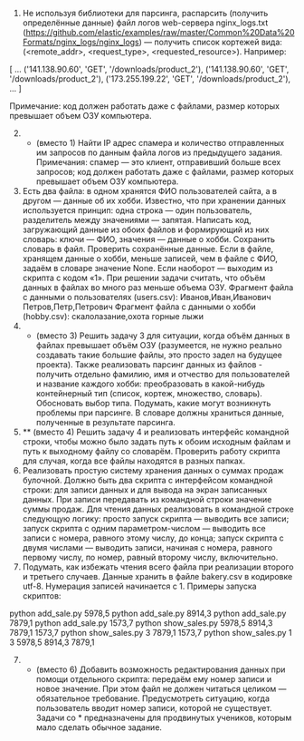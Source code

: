 1. Не используя библиотеки для парсинга, распарсить (получить определённые данные) файл логов web-сервера nginx_logs.txt
(https://github.com/elastic/examples/raw/master/Common%20Data%20Formats/nginx_logs/nginx_logs) — получить список кортежей вида: (<remote_addr>, <request_type>, <requested_resource>). Например:

[
...
('141.138.90.60', 'GET', '/downloads/product_2'),
('141.138.90.60', 'GET', '/downloads/product_2'),
('173.255.199.22', 'GET', '/downloads/product_2'),
...
]

Примечание: код должен работать даже с файлами, размер которых превышает объем ОЗУ компьютера.

2. * (вместо 1) Найти IP адрес спамера и количество отправленных им запросов по данным файла логов из предыдущего задания.
Примечания: спамер — это клиент, отправивший больше всех запросов; код должен работать даже с файлами, размер которых превышает объем ОЗУ компьютера.
3. Есть два файла: в одном хранятся ФИО пользователей сайта, а в другом — данные об их хобби. Известно, что при хранении данных используется принцип: одна строка — один пользователь, разделитель между значениями — запятая. Написать код, загружающий данные из обоих файлов и формирующий из них словарь: ключи — ФИО, значения — данные о хобби. Сохранить словарь в файл. Проверить сохранённые данные. Если в файле, хранящем данные о хобби, меньше записей, чем в файле с ФИО, задаём в словаре значение None. Если наоборот — выходим из скрипта с кодом «1». При решении задачи считать, что объём данных в файлах во много раз меньше объема ОЗУ.
Фрагмент файла с данными о пользователях (users.csv):
Иванов,Иван,Иванович
Петров,Петр,Петрович
Фрагмент файла с данными о хобби (hobby.csv):
скалолазание,охота
горные лыжи
4. * (вместо 3) Решить задачу 3 для ситуации, когда объём данных в файлах превышает объём ОЗУ (разумеется, не нужно реально создавать такие большие файлы, это просто задел на будущее проекта). Также реализовать парсинг данных из файлов - получить отдельно фамилию, имя и отчество для пользователей и название каждого хобби: преобразовать в какой-нибудь контейнерный тип (список, кортеж, множество, словарь). Обосновать выбор типа. Подумать, какие могут возникнуть проблемы при парсинге. В словаре должны храниться данные, полученные в результате парсинга.
5. ** (вместо 4) Решить задачу 4 и реализовать интерфейс командной строки, чтобы можно было задать путь к обоим исходным файлам и путь к выходному файлу со словарём. Проверить работу скрипта для случая, когда все файлы находятся в разных папках.
6. Реализовать простую систему хранения данных о суммах продаж булочной. Должно быть два скрипта с интерфейсом командной строки: для записи данных и для вывода на экран записанных данных. При записи передавать из командной строки значение суммы продаж. Для чтения данных реализовать в командной строке следующую логику:
просто запуск скрипта — выводить все записи;
запуск скрипта с одним параметром-числом — выводить все записи с номера, равного этому числу, до конца;
запуск скрипта с двумя числами — выводить записи, начиная с номера, равного первому числу, по номер, равный второму числу, включительно.
7. Подумать, как избежать чтения всего файла при реализации второго и третьего случаев.
Данные хранить в файле bakery.csv в кодировке utf-8. Нумерация записей начинается с 1. Примеры запуска скриптов:

python add_sale.py 5978,5
python add_sale.py 8914,3
python add_sale.py 7879,1
python add_sale.py 1573,7
python show_sales.py
5978,5
8914,3
7879,1
1573,7
python show_sales.py 3
7879,1
1573,7
python show_sales.py 1 3
5978,5
8914,3
7879,1

7. * (вместо 6) Добавить возможность редактирования данных при помощи отдельного скрипта: передаём ему номер записи и новое значение. При этом файл не должен читаться целиком — обязательное требование. Предусмотреть ситуацию, когда пользователь вводит номер записи, которой не существует.
Задачи со * предназначены для продвинутых учеников, которым мало сделать обычное задание.

